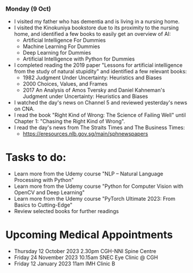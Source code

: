 ### Monday (9 Oct)
- I visited my father who has dementia and is living in a nursing home.  
- I visited the Kinokuniya bookstore due to its proximity to the nursing home, and identified a few books to easily get an overview of AI:
    - Artificial Intelligence For Dummies
    - Machine Learning For Dummies
    - Deep Learning for Dummies
    - Artificial Intelligence with Python for Dummies
- I completed reading the 2019 paper "Lessons for artificial intelligence from the study of natural stupidity" and identified a few relevant books:
    - 1982 Judgment Under Uncertainty: Heuristics and Biases 
    - 2000 Choices, Values, and Frames 
    - 2017 An Analysis of Amos Tversky and Daniel Kahneman's Judgment under Uncertainty: Heuristics and Biases 
- I watched the day's news on Channel 5 and reviewed yesterday's news on CNA.
- I read the book "Right Kind of Wrong: The Science of Failing Well" until Chapter 1: "Chasing the Right Kind of Wrong".  
- I read the day's news from The Straits Times and The Business Times:
    - https://eresources.nlb.gov.sg/main/sphnewspapers



# Tasks to do:
- Learn more from the Udemy course "NLP – Natural Language Processing with Python"
- Learn more from the Udemy course "Python for Computer Vision with OpenCV and Deep Learning"
- Learn more from the Udemy course "PyTorch Ultimate 2023: From Basics to Cutting-Edge"
- Review selected books for further readings

# Upcoming Medical Appointments
- Thursday 12 October 2023 2.30pm CGH-NNI Spine Centre
- Friday 24 November 2023 10.15am SNEC Eye Clinic @ CGH
- Friday 12 January 2023 11am IMH Clinic B